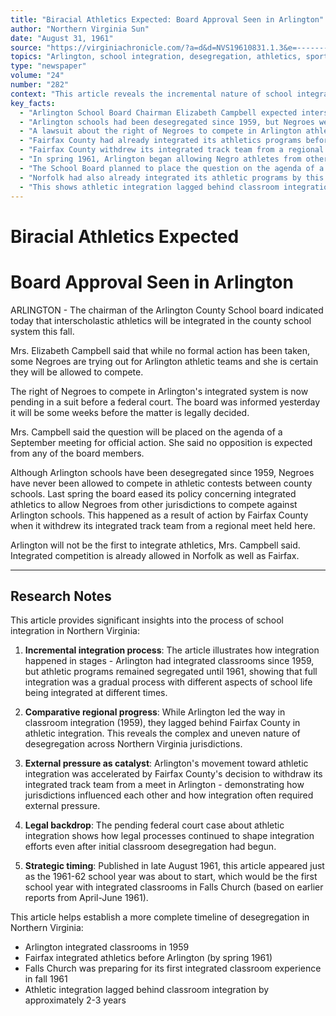 ```yaml
---
title: "Biracial Athletics Expected: Board Approval Seen in Arlington"
author: "Northern Virginia Sun"
date: "August 31, 1961"
source: "https://virginiachronicle.com/?a=d&d=NVS19610831.1.3&e=-------en-20--1--txt-txIN--------"
topics: "Arlington, school integration, desegregation, athletics, sports, civil rights, education"
type: "newspaper"
volume: "24"
number: "282"
context: "This article reveals the incremental nature of school integration, showing how Arlington had integrated classrooms since 1959 but lagged behind Fairfax in athletic integration. It demonstrates the complex, uneven path of desegregation across Northern Virginia in 1961, with jurisdictions influencing each other's policies."
key_facts:
  - "Arlington School Board Chairman Elizabeth Campbell expected interscholastic athletics to be integrated in fall 1961"
  - "Arlington schools had been desegregated since 1959, but Negroes were not allowed to compete in athletics until 1961"
  - "A lawsuit about the right of Negroes to compete in Arlington athletics was pending in federal court"
  - "Fairfax County had already integrated its athletics programs before Arlington"
  - "Fairfax County withdrew its integrated track team from a regional meet in Arlington, pressuring Arlington to change"
  - "In spring 1961, Arlington began allowing Negro athletes from other jurisdictions to compete against Arlington schools"
  - "The School Board planned to place the question on the agenda of a September meeting for official action"
  - "Norfolk had also already integrated its athletic programs by this time"
  - "This shows athletic integration lagged behind classroom integration by approximately 2-3 years in Northern Virginia"
---
```


# Biracial Athletics Expected
# Board Approval Seen in Arlington

ARLINGTON - The chairman of the Arlington County School board indicated today that interscholastic athletics will be integrated in the county school system this fall.

Mrs. Elizabeth Campbell said that while no formal action has been taken, some Negroes are trying out for Arlington athletic teams and she is certain they will be allowed to compete.

The right of Negroes to compete in Arlington's integrated system is now pending in a suit before a federal court. The board was informed yesterday it will be some weeks before the matter is legally decided.

Mrs. Campbell said the question will be placed on the agenda of a September meeting for official action. She said no opposition is expected from any of the board members.

Although Arlington schools have been desegregated since 1959, Negroes have never been allowed to compete in athletic contests between county schools. Last spring the board eased its policy concerning integrated athletics to allow Negroes from other jurisdictions to compete against Arlington schools. This happened as a result of action by Fairfax County when it withdrew its integrated track team from a regional meet held here.

Arlington will not be the first to integrate athletics, Mrs. Campbell said. Integrated competition is already allowed in Norfolk as well as Fairfax.

---

## Research Notes

This article provides significant insights into the process of school integration in Northern Virginia:

1. **Incremental integration process**: The article illustrates how integration happened in stages - Arlington had integrated classrooms since 1959, but athletic programs remained segregated until 1961, showing that full integration was a gradual process with different aspects of school life being integrated at different times.

2. **Comparative regional progress**: While Arlington led the way in classroom integration (1959), they lagged behind Fairfax County in athletic integration. This reveals the complex and uneven nature of desegregation across Northern Virginia jurisdictions.

3. **External pressure as catalyst**: Arlington's movement toward athletic integration was accelerated by Fairfax County's decision to withdraw its integrated track team from a meet in Arlington - demonstrating how jurisdictions influenced each other and how integration often required external pressure.

4. **Legal backdrop**: The pending federal court case about athletic integration shows how legal processes continued to shape integration efforts even after initial classroom desegregation had begun.

5. **Strategic timing**: Published in late August 1961, this article appeared just as the 1961-62 school year was about to start, which would be the first school year with integrated classrooms in Falls Church (based on earlier reports from April-June 1961).

This article helps establish a more complete timeline of desegregation in Northern Virginia:
- Arlington integrated classrooms in 1959
- Fairfax integrated athletics before Arlington (by spring 1961)
- Falls Church was preparing for its first integrated classroom experience in fall 1961
- Athletic integration lagged behind classroom integration by approximately 2-3 years 
